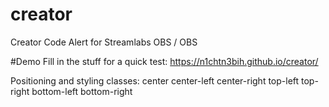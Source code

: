 # creator
Creator Code Alert for Streamlabs OBS / OBS

#Demo
Fill in the stuff for a quick test:
https://n1chtn3bih.github.io/creator/


Positioning and styling classes:
center
center-left
center-right
top-left
top-right
bottom-left
bottom-right

